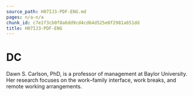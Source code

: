 ```yaml
---
source_path: H07IJ3-PDF-ENG.md
pages: n/a-n/a
chunk_id: c7e1f3cb0f8a6dd9cd4cd64d525e0f2981a651dd
title: H07IJ3-PDF-ENG
---
```

# DC

Dawn S. Carlson, PhD, is a professor of management at Baylor University. Her research focuses on the work–family interface, work breaks, and remote working arrangements.
